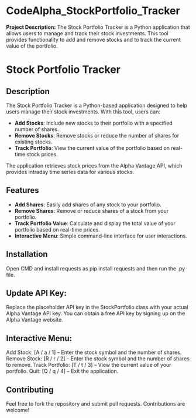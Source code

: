 # CodeAlpha_StockPortfolio_Tracker
**Project Description:** The Stock Portfolio Tracker is a Python application that allows users to manage and track their stock investments. This tool provides functionality to add and remove stocks and to track the current value of the portfolio.
# Stock Portfolio Tracker

## Description
The Stock Portfolio Tracker is a Python-based application designed to help users manage their stock investments. With this tool, users can:

- **Add Stocks**: Include new stocks to their portfolio with a specified number of shares.
- **Remove Stocks**: Remove stocks or reduce the number of shares for existing stocks.
- **Track Portfolio**: View the current value of the portfolio based on real-time stock prices.

The application retrieves stock prices from the Alpha Vantage API, which provides intraday time series data for various stocks.

## Features
- **Add Shares**: Easily add shares of any stock to your portfolio.
- **Remove Shares**: Remove or reduce shares of a stock from your portfolio.
- **Track Portfolio Value**: Calculate and display the total value of your portfolio based on real-time prices.
- **Interactive Menu**: Simple command-line interface for user interactions.

## Installation
Open CMD and install requests as pip install requests and then run the .py file. 
## Update API Key: 
Replace the placeholder API key in the StockPortfolio class with your actual Alpha Vantage API key. You can obtain a free API key by signing up on the Alpha Vantage website.
## Interactive Menu:
Add Stock: [A / a / 1] – Enter the stock symbol and the number of shares.
Remove Stock: [R / r / 2] – Enter the stock symbol and the number of shares to remove.
Track Portfolio: [T / t / 3] – View the current value of your portfolio.
Quit: [Q / q / 4] – Exit the application.
## Contributing
Feel free to fork the repository and submit pull requests. Contributions are welcome!
